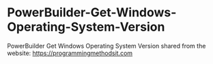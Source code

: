 # PowerBuilder-Get-Windows-Operating-System-Version
PowerBuilder Get Windows Operating System Version
shared from the website: https://programmingmethodsit.com
